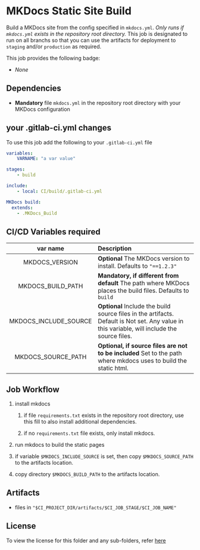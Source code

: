 # MKDocs Static Site Build
Build a MKDocs site from the config specified in `mkdocs.yml`. _Only runs if `mkdocs.yml` exists in the repository root directory._ This job is designated to run on all branchs so that you can use the artifacts for deployment to `staging` and/or `production` as required.

This job provides the following badge:

- _None_

## Dependencies

- **Mandatory** file `mkdocs.yml` in the repository root directory with your MKDocs configuration

## your .gitlab-ci.yml changes
To use this job add the following to your `.gitlab-ci.yml` file

``` yaml
variables:
    VARNAME: "a var value"

stages:
    - build

include:
    - local: CI/build/.gitlab-ci.yml

MKDocs build:
  extends:
    - .MKDocs_Build

```

## CI/CD Variables required

| var name | Description |
|:----:|:----|
| MKDOCS_VERSION | **Optional** The MKDocs version to install. Defaults to `"==1.2.3"` |
| MKDOCS_BUILD_PATH | **Mandatory, if different from default** The path where MKDocs places the build files. Defaults to `build` |
| MKDOCS_INCLUDE_SOURCE | **Optional** Include the build source files in the artifacts. Default is Not set. Any value in this variable, will include the source files. |
| MKDOCS_SOURCE_PATH | **Optional, if source files are not to be included** Set to the path where mkdocs uses to build the static html. |

## Job Workflow

1. install mkdocs

    1. if file `requirements.txt` exists in the repository root directory, use this fill to also install additional dependencies.

    1. if no `requirements.txt` file exists, only install mkdocs.

1. run mkdocs to build the static pages

1. if variable `$MKDOCS_INCLUDE_SOURCE` is set, then copy `$MKDOCS_SOURCE_PATH` to the artifacts location.

1. copy directory `$MKDOCS_BUILD_PATH` to the artifacts location.


## Artifacts

- files in `"$CI_PROJECT_DIR/artifacts/$CI_JOB_STAGE/$CI_JOB_NAME"`

## License
To view the license for this folder and any sub-folders, refer [here](https://gitlab.com/nofusscomputing/projects/gitlab-ci)
